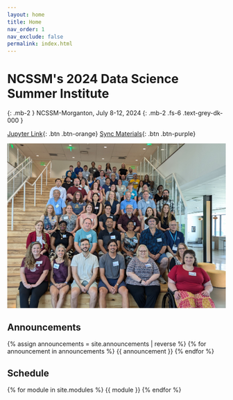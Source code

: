 ```yaml
---
layout: home
title: Home
nav_order: 1
nav_exclude: false
permalink: index.html
---
```


# NCSSM's 2024 Data Science Summer Institute

{: .mb-2 }
NCSSM-Morganton, July 8-12, 2024
{: .mb-2 .fs-6 .text-grey-dk-000 }

[Jupyter Link](https://datahub.ncssm.edu){: .btn .btn-orange} [Sync Materials](https://datahub.ncssm.edu/hub/user-redirect/git-pull?repo=https%3A%2F%2Fgithub.com%2Fncssm%2Fdssi24-materials&urlpath=lab%2Ftree%2Fdssi24-materials%2F&branch=main){: .btn .btn-purple}

![Group Photo](https://raw.githubusercontent.com/ncssm/dssi24/e81e45b747cfa94e8e2c95aa546910699ed46111/assets/images/PXL_20240709_155726902.jpg)

## Announcements

{% assign announcements = site.announcements | reverse %}
{% for announcement in announcements %}
{{ announcement }}
{% endfor %}

## Schedule
{% for module in site.modules %}
{{ module }}
{% endfor %}
